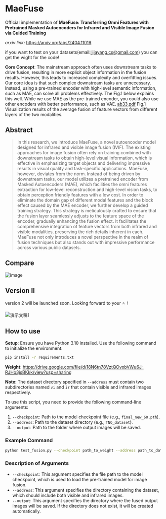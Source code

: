 # MaeFuse
Official implementation of **MaeFuse: Transferring Omni Features with Pretrained Masked Autoencoders for Infrared and Visible Image Fusion via Guided Training**

*arxiv link:* https://arxiv.org/abs/2404.11016

if you want to test on your datasets(email:lijiayang.cs@gmail.com) you can get the wight for the code!

**Core Concept**: The mainstream approach often uses downstream tasks to drive fusion, resulting in more explicit object information in the fusion results. However, this leads to increased complexity and overfitting issues. Our core idea is that such complex downstream tasks are unnecessary. Instead, using a pre-trained encoder with high-level semantic information, such as MAE, can solve all problems effectively. The Fig.1 below explains this well. While we use MAE as the pre-trained encoder, you could also use other encoders with better performance, such as VAE.
[ab33.pdf](https://github.com/user-attachments/files/17519099/ab33.pdf)
Fig.1 Visualization results of the average fusion of feature vectors from different layers of the two modalities.


## Abstract
> In this research, we introduce MaeFuse, a novel autoencoder model designed for infrared and visible image fusion (IVIF). The existing approaches for image fusion often rely on training combined with downstream tasks to obtain high-level visual information, which is effective in emphasizing target objects and delivering impressive results in visual quality and task-specific applications. MaeFuse, however, deviates from the norm. Instead of being driven by downstream tasks, our model utilizes a pretrained encoder from Masked Autoencoders (MAE), which facilities the omni features extraction for low-level reconstruction and high-level vision tasks, to obtain perception friendly features with a low cost. In order to eliminate the domain gap of different modal features and the block effect caused by the MAE encoder, we further develop a guided training strategy. This strategy is meticulously crafted to ensure that the fusion layer seamlessly adjusts to the feature space of the encoder, gradually enhancing the fusion effect. It facilitates the comprehensive integration of feature vectors from both infrared and visible modalities, preserving the rich details inherent in each. MaeFuse not only introduces a novel perspective in the realm of fusion techniques but also stands out with impressive performance across various public datasets.

## Compare

![image](https://github.com/Henry-Lee-real/MaeFuse/assets/92620880/945d5ac0-5f88-4363-a34b-c8321276ba06)

## Version II
version 2 will be launched soon. Looking forward to your ⭐！

![演示文稿1](https://github.com/Henry-Lee-real/MaeFuse/assets/92620880/6144c130-d623-491c-b376-09ec9adb5cbd)

## How to use

**Setup**: Ensure you have Python 3.10 installed. Use the following command to initialize the environment:

```bash
pip install -r requirements.txt
```

**Weight**: https://drive.google.com/file/d/18N6tn78VztQOvobVWu6J-RJHo3jsBKkk/view?usp=sharing


**Note**: The dataset directory specified in `--address` must contain two subdirectories named `vi` and `ir` that contain visible and infrared images respectively.

To use this script, you need to provide the following command-line arguments:

1. `--checkpoint`: Path to the model checkpoint file (e.g., `final_new_60.pth`).
2. `--address`: Path to the dataset directory (e.g., `TNO_dataset`).
3. `--output`: Path to the folder where output images will be saved.

### Example Command

```bash
python test_fusion.py --checkpoint path_to_weight --address path_to_dataset --output path_to_output
```

### Description of Arguments

- `--checkpoint`: This argument specifies the file path to the model checkpoint, which is used to load the pre-trained model for image fusion.
- `--address`: This argument specifies the directory containing the dataset, which should include both visible and infrared images.
- `--output`: This argument specifies the directory where the fused output images will be saved. If the directory does not exist, it will be created automatically.






